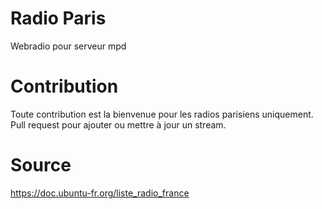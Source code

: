 # Radio Paris 
Webradio pour serveur mpd

# Contribution
Toute contribution est la bienvenue pour les radios parisiens uniquement. Pull request pour ajouter ou mettre à jour un stream.

# Source 
https://doc.ubuntu-fr.org/liste_radio_france
